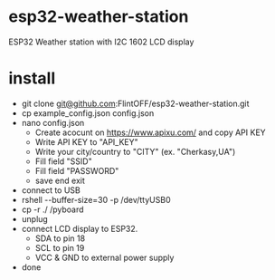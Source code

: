 # esp32-weather-station
ESP32 Weather station with I2C 1602 LCD display

# install
* git clone git@github.com:FlintOFF/esp32-weather-station.git
* cp example_config.json config.json
* nano config.json
  * Create acocunt on https://www.apixu.com/ and copy API KEY
  * Write API KEY to "API_KEY"
  * Write your city/country to "CITY" (ex. "Cherkasy,UA")
  * Fill field "SSID"
  * Fill field "PASSWORD"
  * save end exit
* connect to USB
* rshell --buffer-size=30 -p /dev/ttyUSB0
* cp -r ./ /pyboard
* unplug
* connect LCD display to ESP32. 
  * SDA to pin 18
  * SCL to pin 19
  * VCC & GND to external power supply
* done
